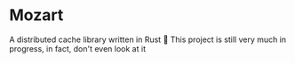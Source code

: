 # Mozart

A distributed cache library written in Rust 🦀
This project is still very much in progress, in fact, don't even look at it



